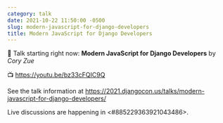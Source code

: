 ```yaml
---
category: talk
date: 2021-10-22 11:50:00 -0500
slug: modern-javascript-for-django-developers
title: Modern JavaScript for Django Developers
---
```


:tada: Talk starting right now: **Modern JavaScript for Django Developers** by *Cory Zue*

:tv: https://youtu.be/bz33cFQIC9Q

See the talk information at https://2021.djangocon.us/talks/modern-javascript-for-django-developers/

Live discussions are happening in <#885229363921043486>.